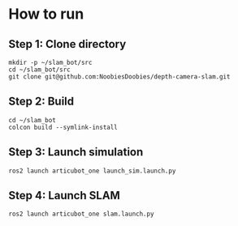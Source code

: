 # How to run

## Step 1: Clone directory
```
mkdir -p ~/slam_bot/src
cd ~/slam_bot/src 
git clone git@github.com:NoobiesDoobies/depth-camera-slam.git
```

## Step 2: Build
```
cd ~/slam_bot 
colcon build --symlink-install
```

## Step 3: Launch simulation
```
ros2 launch articubot_one launch_sim.launch.py
```

## Step 4: Launch SLAM
```
ros2 launch articubot_one slam.launch.py
```

